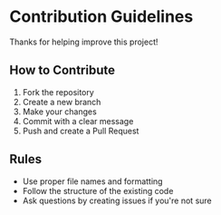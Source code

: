 # Contribution Guidelines

Thanks for helping improve this project!

## How to Contribute

1. Fork the repository
2. Create a new branch
3. Make your changes
4. Commit with a clear message
5. Push and create a Pull Request

## Rules

- Use proper file names and formatting
- Follow the structure of the existing code
- Ask questions by creating issues if you're not sure

